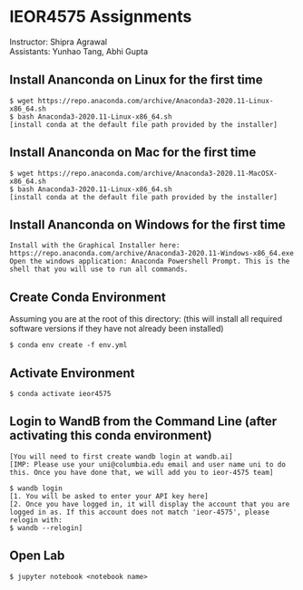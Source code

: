 # IEOR4575 Assignments
Instructor: Shipra Agrawal\
Assistants: Yunhao Tang, Abhi Gupta

## Install Ananconda on Linux for the first time
```
$ wget https://repo.anaconda.com/archive/Anaconda3-2020.11-Linux-x86_64.sh
$ bash Anaconda3-2020.11-Linux-x86_64.sh
[install conda at the default file path provided by the installer]
```

## Install Ananconda on Mac for the first time
```
$ wget https://repo.anaconda.com/archive/Anaconda3-2020.11-MacOSX-x86_64.sh
$ bash Anaconda3-2020.11-Linux-x86_64.sh
[install conda at the default file path provided by the installer]
```

## Install Ananconda on Windows for the first time
```
Install with the Graphical Installer here: https://repo.anaconda.com/archive/Anaconda3-2020.11-Windows-x86_64.exe
Open the windows application: Anaconda Powershell Prompt. This is the shell that you will use to run all commands.
```

## Create Conda Environment
Assuming you are at the root of this directory: (this will install all required software versions if they have not already been installed)
```
$ conda env create -f env.yml
```

## Activate Environment
```
$ conda activate ieor4575
```

## Login to WandB from the Command Line (after activating this conda environment)
```
[You will need to first create wandb login at wandb.ai]
[IMP: Please use your uni@columbia.edu email and user name uni to do this. Once you have done that, we will add you to ieor-4575 team]

$ wandb login 
[1. You will be asked to enter your API key here]
[2. Once you have logged in, it will display the account that you are logged in as. If this account does not match 'ieor-4575', please relogin with:
$ wandb --relogin]
```

## Open Lab
```
$ jupyter notebook <notebook name>
```
